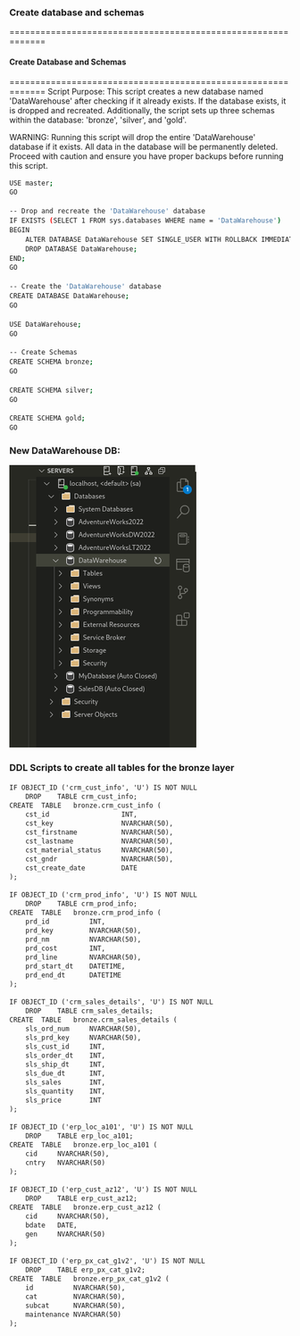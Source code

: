 
### Create database and schemas

=============================================================
#### Create Database and Schemas
=============================================================
Script Purpose:
    This script creates a new database named 'DataWarehouse' after checking if it already exists. 
    If the database exists, it is dropped and recreated. Additionally, the script sets up three schemas 
    within the database: 'bronze', 'silver', and 'gold'.
	
WARNING:
    Running this script will drop the entire 'DataWarehouse' database if it exists. 
    All data in the database will be permanently deleted. Proceed with caution 
    and ensure you have proper backups before running this script.

``` sh
USE master;
GO

-- Drop and recreate the 'DataWarehouse' database
IF EXISTS (SELECT 1 FROM sys.databases WHERE name = 'DataWarehouse')
BEGIN
    ALTER DATABASE DataWarehouse SET SINGLE_USER WITH ROLLBACK IMMEDIATE;
    DROP DATABASE DataWarehouse;
END;
GO

-- Create the 'DataWarehouse' database
CREATE DATABASE DataWarehouse;
GO

USE DataWarehouse;
GO

-- Create Schemas
CREATE SCHEMA bronze;
GO

CREATE SCHEMA silver;
GO

CREATE SCHEMA gold;
GO
```

### New DataWarehouse DB:

![Data Architecture](data_warehousedb.png)


### DDL Scripts to create all tables for the bronze layer


```
IF OBJECT_ID ('crm_cust_info', 'U') IS NOT NULL
    DROP    TABLE crm_cust_info;
CREATE  TABLE   bronze.crm_cust_info (
    cst_id                  INT,
    cst_key                 NVARCHAR(50),
    cst_firstname           NVARCHAR(50),
    cst_lastname            NVARCHAR(50),
    cst_material_status     NVARCHAR(50),
    cst_gndr                NVARCHAR(50),
    cst_create_date         DATE
);

IF OBJECT_ID ('crm_prod_info', 'U') IS NOT NULL
    DROP    TABLE crm_prod_info;
CREATE  TABLE   bronze.crm_prod_info (
    prd_id          INT,
    prd_key         NVARCHAR(50),
    prd_nm          NVARCHAR(50),
    prd_cost        INT,
    prd_line        NVARCHAR(50),
    prd_start_dt    DATETIME,
    prd_end_dt      DATETIME
);

IF OBJECT_ID ('crm_sales_details', 'U') IS NOT NULL
    DROP    TABLE crm_sales_details;
CREATE  TABLE   bronze.crm_sales_details (
    sls_ord_num     NVARCHAR(50),
    sls_prd_key     NVARCHAR(50),
    sls_cust_id     INT,
    sls_order_dt    INT,
    sls_ship_dt     INT,
    sls_due_dt      INT,
    sls_sales       INT,
    sls_quantity    INT,
    sls_price       INT    
);

IF OBJECT_ID ('erp_loc_a101', 'U') IS NOT NULL
    DROP    TABLE erp_loc_a101;
CREATE  TABLE   bronze.erp_loc_a101 (
    cid     NVARCHAR(50),
    cntry   NVARCHAR(50)
);

IF OBJECT_ID ('erp_cust_az12', 'U') IS NOT NULL
    DROP    TABLE erp_cust_az12;
CREATE  TABLE   bronze.erp_cust_az12 (
    cid     NVARCHAR(50),
    bdate   DATE,
    gen     NVARCHAR(50)
);

IF OBJECT_ID ('erp_px_cat_g1v2', 'U') IS NOT NULL
    DROP    TABLE erp_px_cat_g1v2;
CREATE  TABLE   bronze.erp_px_cat_g1v2 (
    id          NVARCHAR(50),
    cat         NVARCHAR(50),
    subcat      NVARCHAR(50),
    maintenance NVARCHAR(50)
);
```
